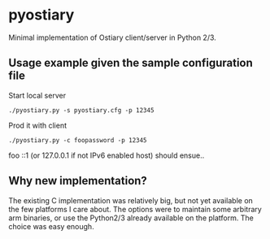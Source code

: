 # pyostiary

Minimal implementation of Ostiary client/server in Python 2/3.

## Usage example given the sample configuration file

Start local server

    ./pyostiary.py -s pyostiary.cfg -p 12345

Prod it with client

    ./pyostiary.py -c foopassword -p 12345

foo ::1 (or 127.0.0.1 if not IPv6 enabled host) should ensue..

## Why new implementation?

The existing C implementation was relatively big, but not yet available on
the few platforms I care about. The options were to maintain some arbitrary
arm binaries, or use the Python2/3 already available on the platform. The
choice was easy enough.
